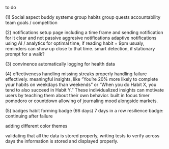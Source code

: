 to do 


(1) Social aspect 
buddy systems
group habits
group quests
accountability 
team goals / competition



(2) notifications 
setup page including a time frame and sending notification for it
clear and not passive aggresive notifications
adaptive notifications using AI / analytics for optimal time, if reading habit = 9pm usualy, reminders can show up close to that time.
smart detection, if stationary prompt for a walk?

(3) convinence
automatically logging for health data


(4) effectiveness
handling missing streaks properly
handling failure effectively.
meaningful insights, like “You’re 20% more likely to complete your habits on weekdays than weekends” or “When you do Habit X, you tend to also succeed in Habit Y.” These individualized insights can motivate users by teaching them about their own behavior.
built in focus timer pomodoro or countdown
allowing of journaling mood alongside markets. 

(5) badges
habit forming badge (66 days)
7 days in a row
resilience badge: continuing after failure

adding different color themes



validating that all the data is stored properly, writing tests to verify across days the information is stored and displayed properly. 


